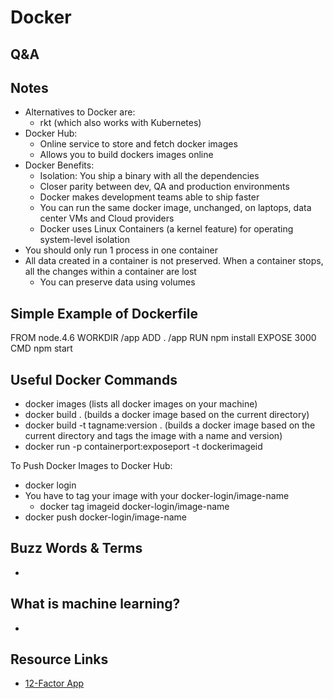 # Docker

## Q&A


## Notes

- Alternatives to Docker are:
    - rkt (which also works with Kubernetes)
- Docker Hub:
    - Online service to store and fetch docker images
    - Allows you to build dockers images online
- Docker Benefits:
    - Isolation: You ship a binary with all the dependencies
    - Closer parity between dev, QA and production environments
    - Docker makes development teams able to ship faster
    - You can run the same docker image, unchanged, on laptops, data center VMs and Cloud providers
    - Docker uses Linux Containers (a kernel feature) for operating system-level isolation
- You should only run 1 process in one container
- All data created in a container is not preserved. When a container stops, all the changes within a container are lost
    - You can preserve data using volumes

## Simple Example of Dockerfile

FROM node.4.6
WORKDIR /app
ADD . /app
RUN npm install
EXPOSE 3000
CMD npm start

## Useful Docker Commands

- docker images (lists all docker images on your machine)
- docker build . (builds a docker image based on the current directory)
- docker build -t tagname:version . (builds a docker image based on the current directory and tags the image with a name and version)
- docker run -p containerport:exposeport -t dockerimageid

To Push Docker Images to Docker Hub:
- docker login
- You have to tag your image with your docker-login/image-name
    - docker tag imageid docker-login/image-name
- docker push docker-login/image-name

## Buzz Words & Terms
- 

## What is machine learning?

- 

## Resource Links

- [12-Factor App](https://12factor.net)